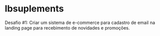 # lbsuplements
Desafio #1: Criar um sistema de e-commerce para cadastro de email na landing page para recebimento de novidades e promoções.
